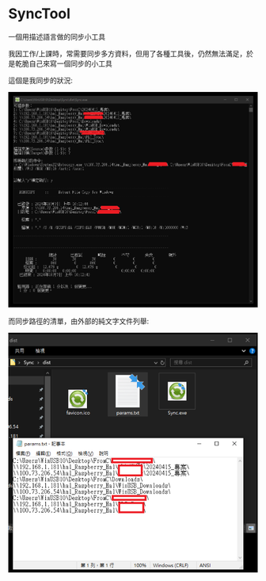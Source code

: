 # SyncTool
一個用描述語言做的同步小工具

我因工作/上課時，常需要同步多方資料，但用了各種工具後，仍然無法滿足，於是乾脆自己來寫一個同步的小工具


這個是我同步的狀況:

![圖1](https://github.com/jiannan1828/SyncTool/blob/main/SyncWithNetDrive.png)


而同步路徑的清單，由外部的純文字文件列舉:

![圖2](https://github.com/jiannan1828/SyncTool/blob/main/ListPara.png)



